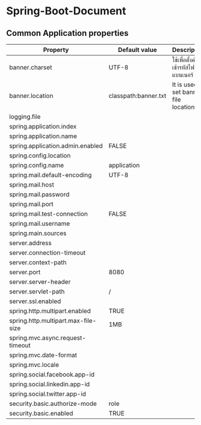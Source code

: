 # Spring-Boot-Document

## Common Application properties

| Property      | Default value | Description |
| ------------- | ------------- |-------------|
| banner.charset  | UTF-8  |ใช้เพื่อตั้งค่าการเข้ารหัสไฟล์แบนเนอร์  |
| banner.location  | classpath:banner.txt  |It is used to set banner file location. |
| logging.file  |   |
| spring.application.index  |   |
| spring.application.name  |   |
| spring.application.admin.enabled  | FALSE  |
| spring.config.location  |   |
| spring.config.name  | application  |
| spring.mail.default-encoding  | UTF-8  |
| spring.mail.host  |   |
| spring.mail.password  |   |
| spring.mail.port  |   |
| spring.mail.test-connection  | FALSE  |
| spring.mail.username  |   |
| spring.main.sources  |   |
| server.address  |   |
| server.connection-timeout  |   |
| server.context-path  |   |
| server.port  | 8080  |
| server.server-header  |   |
| server.servlet-path  | /  |
| server.ssl.enabled  |   |
| spring.http.multipart.enabled  | TRUE  |
| spring.http.multipart.max-file-size  | 1MB  |
| spring.mvc.async.request-timeout  |   |
| spring.mvc.date-format  |   |
| spring.mvc.locale  |   |
| spring.social.facebook.app-id  |   |
| spring.social.linkedin.app-id  |   |
| spring.social.twitter.app-id  |   |
| security.basic.authorize-mode  | role  |
| security.basic.enabled  | TRUE  |
